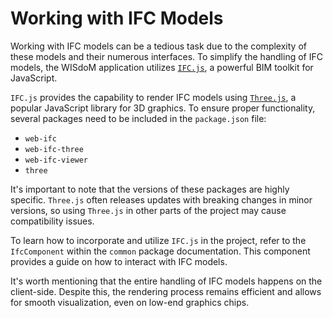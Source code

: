 # Working with IFC Models

Working with IFC models can be a tedious task due to the complexity of these 
models and their numerous interfaces. 
To simplify the handling of IFC models, the WISdoM application utilizes 
[`IFC.js`](https://ifcjs.github.io/info/), a powerful BIM toolkit for JavaScript.

`IFC.js` provides the capability to render IFC models using 
[`Three.js`](https://threejs.org), a popular JavaScript library for 3D graphics. 
To ensure proper functionality, several packages need to be included in the 
`package.json` file:

- `web-ifc`
- `web-ifc-three`
- `web-ifc-viewer`
- `three`

It's important to note that the versions of these packages are highly specific. 
`Three.js` often releases updates with breaking changes in minor versions, so 
using `Three.js` in other parts of the project may cause compatibility issues.

To learn how to incorporate and utilize `IFC.js` in the project, refer to the 
`IfcComponent` within the `common` package documentation. 
This component provides a guide on how to interact with IFC models.

It's worth mentioning that the entire handling of IFC models happens on the 
client-side. 
Despite this, the rendering process remains efficient and allows for smooth 
visualization, even on low-end graphics chips.
